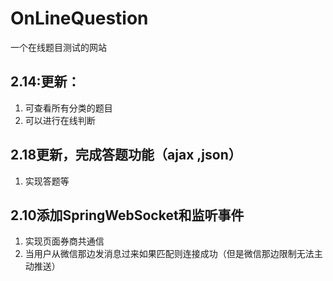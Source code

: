 # OnLineQuestion
一个在线题目测试的网站
## 2.14:更新：
1. 可查看所有分类的题目
2. 可以进行在线判断


##  2.18更新，完成答题功能（ajax ,json）
1. 实现答题等


## 2.10添加SpringWebSocket和监听事件
1. 实现页面券商共通信
2. 当用户从微信那边发消息过来如果匹配则连接成功（但是微信那边限制无法主动推送）
